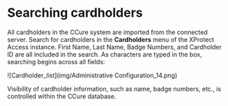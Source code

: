 # Searching cardholders

All cardholders in the CCure system are imported from the connected server. Search for cardholders in the **Cardholders** menu of the XProtect Access instance. First Name, Last Name, Badge Numbers, and Cardholder ID are all included in the search. As characters are typed in the box, searching begins across all fields:

![Cardholder_list](img/Administrative Configuration_14.png)

Visibility of cardholder information, such as name, badge numbers, etc., is controlled within the CCure database.